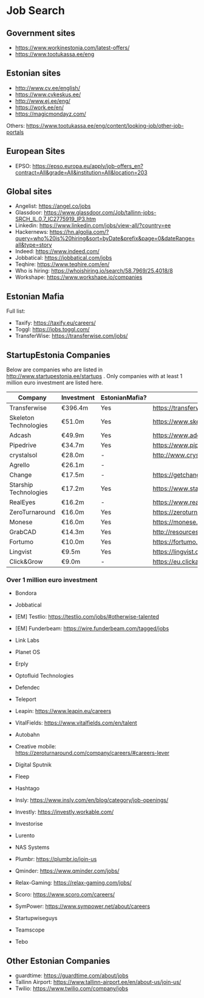 # Job Search

## Government sites

* https://www.workinestonia.com/latest-offers/
* https://www.tootukassa.ee/eng

## Estonian sites

* http://www.cv.ee/english/
* https://www.cvkeskus.ee/
* http://www.ej.ee/eng/
* https://work.ee/en/
* https://magicmondayz.com/

Others: https://www.tootukassa.ee/eng/content/looking-job/other-job-portals

## European Sites

* EPSO: https://epso.europa.eu/apply/job-offers_en?contract=All&grade=All&institution=All&location=203

## Global sites

* Angelist: https://angel.co/jobs
* Glassdoor: https://www.glassdoor.com/Job/tallinn-jobs-SRCH_IL.0,7_IC2775919_IP3.htm
* Linkedin: https://www.linkedin.com/jobs/view-all/?country=ee
* Hackernews: https://hn.algolia.com/?query=who%20is%20hiring&sort=byDate&prefix&page=0&dateRange=all&type=story
* Indeed: https://www.indeed.com/
* Jobbatical: https://jobbatical.com/jobs
* Teqhire: https://www.teqhire.com/en/
* Who is hiring: https://whoishiring.io/search/58.7969/25.4018/8
* Workshape: https://www.workshape.io/companies

## Estonian Mafia

Full list: 

* Taxify: https://taxify.eu/careers/
* Toggl: https://jobs.toggl.com/
* TransferWise: https://transferwise.com/jobs/

## StartupEstonia Companies

Below are companies who are listed in http://www.startupestonia.ee/startups . Only companies with at least 1 million euro investment are listed here.

| Company | Investment | EstonianMafia? | Careers link
| - | - | - | -
| Transferwise | €396.4m | Yes | https://transferwise.com/jobs/
| Skeleton Technologies | €51.0m | Yes | https://www.skeletontech.com/careers
| Adcash | €49.9m | Yes | https://www.adcash.com/careers/
| Pipedrive | €34.7m | Yes | https://www.pipedrive.com/en/jobs
| crystalsol | €28.0m | - | http://www.crystalsol.com/
| Agrello | €26.1m | - | 
| Change | €17.5m | - | https://getchange.com/careers/
| Starship Technologies | €17.2m | Yes | https://www.starship.xyz/careers/
| RealEyes | €16.2m | - | https://www.realeyesit.com/careers
| ZeroTurnaround | €16.0m | Yes | https://zeroturnaround.com/company/careers/
| Monese | €16.0m | Yes | https://monese.workable.com/
| GrabCAD | €14.3m | Yes | http://resources.grabcad.com/jobs/
| Fortumo | €10.0m | Yes | https://fortumo.com/careers/
| Lingvist | €9.5m | Yes | https://lingvist.com/jobs/
| Click&Grow | €9.0m | - | https://eu.clickandgrow.com/pages/jobs

### Over 1 million euro investment

* Bondora
* Jobbatical
* [EM] Testlio: https://testlio.com/jobs/#otherwise-talented
* [EM] Funderbeam: https://wire.funderbeam.com/tagged/jobs
* Link Labs
* Planet OS
* Erply
* Optofluid Technologies
* Defendec
* Teleport
* Leapin: https://www.leapin.eu/careers
* VitalFields: https://www.vitalfields.com/en/talent

* Autobahn
* Creative mobile: https://zeroturnaround.com/company/careers/#careers-lever
* Digital Sputnik
* Fleep
* Hashtago
* Insly: https://www.insly.com/en/blog/category/job-openings/
* Investly: https://investly.workable.com/
* Investorise
* Lurento
* NAS Systems
* Plumbr: https://plumbr.io/join-us
* Qminder: https://www.qminder.com/jobs/
* Relax-Gaming: https://relax-gaming.com/jobs/
* Scoro: https://www.scoro.com/careers/
* SymPower: https://www.sympower.net/about/careers
* Startupwiseguys
* Teamscope
* Tebo

## Other Estonian Companies

* guardtime: https://guardtime.com/about/jobs
* Tallinn Airport: https://www.tallinn-airport.ee/en/about-us/join-us/
* Twilio: https://www.twilio.com/company/jobs
